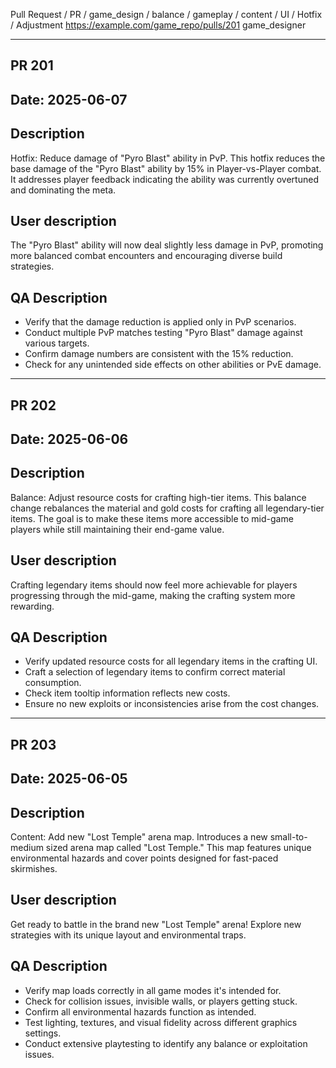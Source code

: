 Pull Request / PR / game_design / balance / gameplay / content / UI / Hotfix / Adjustment
https://example.com/game_repo/pulls/201
game_designer

---
## PR 201
## Date: 2025-06-07
## Description
Hotfix: Reduce damage of "Pyro Blast" ability in PvP.
This hotfix reduces the base damage of the "Pyro Blast" ability by 15% in Player-vs-Player combat. It addresses player feedback indicating the ability was currently overtuned and dominating the meta.
## User description
The "Pyro Blast" ability will now deal slightly less damage in PvP, promoting more balanced combat encounters and encouraging diverse build strategies.
## QA Description
* Verify that the damage reduction is applied only in PvP scenarios.
* Conduct multiple PvP matches testing "Pyro Blast" damage against various targets.
* Confirm damage numbers are consistent with the 15% reduction.
* Check for any unintended side effects on other abilities or PvE damage.
---
## PR 202
## Date: 2025-06-06
## Description
Balance: Adjust resource costs for crafting high-tier items.
This balance change rebalances the material and gold costs for crafting all legendary-tier items. The goal is to make these items more accessible to mid-game players while still maintaining their end-game value.
## User description
Crafting legendary items should now feel more achievable for players progressing through the mid-game, making the crafting system more rewarding.
## QA Description
* Verify updated resource costs for all legendary items in the crafting UI.
* Craft a selection of legendary items to confirm correct material consumption.
* Check item tooltip information reflects new costs.
* Ensure no new exploits or inconsistencies arise from the cost changes.
---
## PR 203
## Date: 2025-06-05
## Description
Content: Add new "Lost Temple" arena map.
Introduces a new small-to-medium sized arena map called "Lost Temple." This map features unique environmental hazards and cover points designed for fast-paced skirmishes.
## User description
Get ready to battle in the brand new "Lost Temple" arena! Explore new strategies with its unique layout and environmental traps.
## QA Description
* Verify map loads correctly in all game modes it's intended for.
* Check for collision issues, invisible walls, or players getting stuck.
* Confirm all environmental hazards function as intended.
* Test lighting, textures, and visual fidelity across different graphics settings.
* Conduct extensive playtesting to identify any balance or exploitation issues.